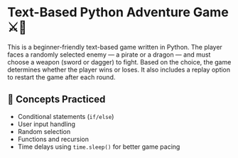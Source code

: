 # Text-Based Python Adventure Game ⚔️🐉

This is a beginner-friendly text-based game written in Python. The player faces a randomly selected enemy — a pirate or a dragon — and must choose a weapon (sword or dagger) to fight. Based on the choice, the game determines whether the player wins or loses. It also includes a replay option to restart the game after each round.

## 🧠 Concepts Practiced
- Conditional statements (`if/else`)
- User input handling
- Random selection
- Functions and recursion
- Time delays using `time.sleep()` for better game pacing

